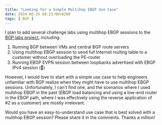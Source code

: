 ```yaml
---
title: "Looking for a Simple Multihop EBGP Use Case"
date: 2024-06-26 08:23:00+0200
tags: [ BGP ]
---
```

I plan to add several challenge labs using multihop EBGP sessions to the [BGP labs project](https://bgplabs.net/), including:

1. Running BGP between VMs and central BGP route servers
2. Using multihop EBGP session to send full Internet routing table to a customer without overloading the PE-router
3. Running EBGP EVPN session between loopbacks advertised with EBGP IPv4 session (🤢)

However, I would love to start with a simple use case to help engineers unfamiliar with BGP realize when they might have to use multihop EBGP sessions. Unfortunately, I can't find one, and the scenarios where I used multihop EBGP in the past (EBGP load balancing and using a low-end router in the EBGP path, where I was effectively using the reverse application of #2 as a customer) are mostly irrelevant.

Would you have an easy-to-understand use case that is best solved with a multihop EBGP session? Please share it in the comments. Thanks a million!